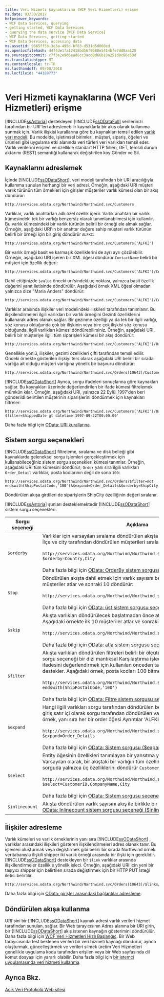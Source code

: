 ```yaml
---
title: Veri Hizmeti kaynaklarına (WCF Veri Hizmetleri) erişme
ms.date: 03/30/2017
helpviewer_keywords:
- WCF Data Services, querying
- getting started, WCF Data Services
- querying the data service [WCF Data Service]
- WCF Data Services, getting started
- WCF Data Services, accessing data
ms.assetid: 9665ff5b-3e3a-495d-bf83-d531d5d060ed
ms.openlocfilehash: d4f4de1fa12418bd56f9680e5414bfe7dd0aa128
ms.sourcegitcommit: c7f3e2e9d6ead6cc3acd0d66b10a251d0c66e59d
ms.translationtype: MT
ms.contentlocale: tr-TR
ms.lasthandoff: 09/08/2018
ms.locfileid: "44189773"
---
```

# <a name="accessing-data-service-resources-wcf-data-services"></a>Veri Hizmeti kaynaklarına (WCF Veri Hizmetleri) erişme
[!INCLUDE[ssAstoria](../../../../includes/ssastoria-md.md)] destekleyen [!INCLUDE[ssODataFull](../../../../includes/ssodatafull-md.md)] verilerinizi tarafından bir URI'leri adreslenebilir kaynaklarla bir akış olarak kullanıma sunmak için. Varlık ilişkisi kurallarına göre bu kaynakları temsil edilen [varlık veri modeli](../../../../docs/framework/data/adonet/entity-data-model.md). Bu modelde, işletimsel birimleri, müşteri, sipariş, öğeleri ve ürünleri gibi uygulama etki alanında veri türleri veri varlıkları temsil eder. Varlık verilerini erişilen ve özellikle standart HTTP fiilleri, GET, temsili durum aktarımı (REST) semantiği kullanarak değiştirilen koy Gönder ve Sil.  
  
## <a name="addressing-resources"></a>Kaynaklarını adreslemek  
 İçinde [!INCLUDE[ssODataShort](../../../../includes/ssodatashort-md.md)], veri modeli tarafından bir URI aracılığıyla kullanıma sunulan herhangi bir veri adresi. Örneğin, aşağıdaki URI müşteri varlık türünün tüm örnekleri için girişler müşteriler varlık kümesi olan bir akış döndürür:  
  
```  
http://services.odata.org/Northwind/Northwind.svc/Customers  
```  
  
 Varlıklar, varlık anahtarları adlı özel özellik içerir. Varlık anahtarı bir varlık kümesindeki tek bir varlığı benzersiz olarak tanımlanabilmesi için kullanılır. Bu varlık kümesindeki bir varlık türünün belirli bir örneği ele almak sağlar. Örneğin, aşağıdaki URI'ın bir anahtar değere sahip müşteri varlık türünün belirli bir örneği için bir giriş döndürür `ALFKI`:  
  
```  
http://services.odata.org/Northwind/Northwind.svc/Customers('ALFKI')  
```  
  
 Bir varlık örneği basit ve karmaşık özelliklerini de ayrı ayrı çözülebilir. Örneğin, aşağıdaki URI içeren bir XML öğesi döndürür `ContactName` belirli bir müşteri için özellik değeri:  
  
```  
http://services.odata.org/Northwind/Northwind.svc/Customers('ALFKI')/ContactName  
```  
  
 Dahil ettiğinizde `$value` önceki urı'sindeki uç noktası, yalnızca basit özellik değerini yanıt iletisinde döndürülür. Aşağıdaki örnek XML öğesi olmadan yalnızca dize "Maria Anders" döndürür:  
  
```  
http://services.odata.org/Northwind/Northwind.svc/Customers('ALFKI')/ContactName/$value  
```  
  
 Varlıklar arasında ilişkiler veri modelindeki ilişkileri tarafından tanımlanır. Bu ilişkilendirmeleri ilgili varlıkları bir varlık örneğini Gezinti özelliklerini kullanarak adres olanak sağlar. Bir gezinme özelliği ya da tek bir ilgili varlığı, söz konusu olduğunda çok bir ilişkinin veya bire çok ilişkisi söz konusu olduğunda, ilgili varlıkları kümesi döndürebilirsiniz. Örneğin, aşağıdaki URI, belirli bir müşteriye ilgili tüm siparişleri kümesi bir akış döndürür:  
  
```  
http://services.odata.org/Northwind/Northwind.svc/Customers('ALFKI')/Orders  
```  
  
 Genellikle yönlü, ilişkiler, gezinti özellikleri çifti tarafından temsil edilir. Önceki örnekte gösterilen ilişkiyi ters olarak aşağıdaki URI belirli bir sırada varlığa ait olduğu müşteri varlığına yönelik bir başvuru döndürür:  
  
```  
http://services.odata.org/Northwind/Northwind.svc/Orders(10643)/Customer  
```  
  
 [!INCLUDE[ssODataShort](../../../../includes/ssodatashort-md.md)] Ayrıca, sorgu ifadeleri sonuçlarına göre kaynakları sağlar. Bu kaynakları üzerinde değerlendirilen bir ifade kümesi filtrelemek mümkün kılar. Örneğin, aşağıdaki URI, yalnızca 22 Eylül 1997'den beri gönderildi belirtilen müşterinin siparişlerini döndürmek için kaynakları filtreler:  
  
```  
http://services.odata.org/Northwind/Northwind.svc/Customers('ALFKI')/Orders?$filter=ShippedDate gt datetime'1997-09-22T00:00:00'  
```  
  
 Daha fazla bilgi için [OData: URI kurallarına](https://go.microsoft.com/fwlink/?LinkId=185564).  
  
## <a name="system-query-options"></a>Sistem sorgu seçenekleri  
 [!INCLUDE[ssODataShort](../../../../includes/ssodatashort-md.md)] filtreleme, sıralama ve disk belleği gibi kaynaklarda geleneksel sorgu işlemleri gerçekleştirmek için kullanabileceğiniz sistem sorgu seçenekleri kümesi tanımlar. Örneğin, aşağıdaki URI tüm kümesini döndürür; `Order` yanı sıra ilgili varlıkları `Order_Detail` varlıklar, posta kodlarının değil de sona `100`:  
  
```  
http://services.odata.org/Northwind/Northwind.svc/Orders?$filter=not endswith(ShipPostalCode,'100')&$expand=Order_Details&$orderby=ShipCity  
```  
  
 Döndürülen akışa girdileri de siparişlerin ShipCity özelliğinin değeri sıralanır.  
  
 [!INCLUDE[ssAstoria](../../../../includes/ssastoria-md.md)] şunları desteklemektedir [!INCLUDE[ssODataShort](../../../../includes/ssodatashort-md.md)] sistem sorgu seçenekleri:  
  
|Sorgu seçeneği|Açıklama|  
|------------------|-----------------|  
|`$orderby`|Varlıklar için varsayılan sıralama döndürülen akışta tanımlar. Aşağıdaki sorgu akış İlçe ve city tarafından döndürülen müşterileri sıralar:<br /><br /> `http://services.odata.org/Northwind/Northwind.svc/Customers?$orderby=Country,City`<br /><br /> Daha fazla bilgi için [OData: OrderBy sistem sorgusu seçeneği ($orderby)](https://go.microsoft.com/fwlink/?LinkId=186968).|  
|`$top`|Döndürülen akışta dahil etmek için varlık sayısını belirtir. Aşağıdaki örnekte ilk 10 müşteriler atlar ve sonraki 10 döndürür:<br /><br /> `http://services.odata.org/Northwind/Northwind.svc/Customers?$skip=10&$top=10`<br /><br /> Daha fazla bilgi için [OData: üst sistem sorgusu seçeneği ($top)](https://go.microsoft.com/fwlink/?LinkId=186969).|  
|`$skip`|Akışta varlıkları döndürülecek başlatmadan önce atlamak için varlık sayısını belirtir. Aşağıdaki örnekte ilk 10 müşteriler atlar ve sonraki 10 döndürür:<br /><br /> `http://services.odata.org/Northwind/Northwind.svc/Customers?$skip=10&$top=10`<br /><br /> Daha fazla bilgi için [OData: atla sistem sorgusu seçeneği ($skip)](https://go.microsoft.com/fwlink/?LinkId=186971).|  
|`$filter`|Akışta varlıkları döndürülen filtreleri belirli bir ölçüte dayalı bir ifadeyi tanımlar. Bu sorgu seçeneği bir dizi mantıksal Karşılaştırma işleçleri, aritmetik işleçler ve filtre ifadesini değerlendirmek için kullanılan önceden tanımlanmış sorgu işlevleri destekler. Aşağıdaki örnek, posta kodları 100 bitmeyen tüm siparişleri döndürür:<br /><br /> `http://services.odata.org/Northwind/Northwind.svc/Orders?$filter=not endswith(ShipPostalCode,'100')`<br /><br /> Daha fazla bilgi için [OData: Filtre sistem sorgusu seçeneği ($filter)](https://go.microsoft.com/fwlink/?LinkId=186972).|  
|`$expand`|Hangi ilgili varlıkları sorgu tarafından döndürülen belirtir. İlgili varlıklar bir akış veya giriş satır içi olarak sorgu tarafından döndürülen varlık ile dahil edilir. Aşağıdaki örnek, yanı sıra her bir order öğesi Ayrıntılar 'ALFKI' müşteri sipariş döndürür:<br /><br /> `http://services.odata.org/Northwind/Northwind.svc/Customers('ALFKI')/Orders?$expand=Order_Details`<br /><br /> Daha fazla bilgi için [OData: Sistem sorgusu ($expand) seçeneği genişletin](https://go.microsoft.com/fwlink/?LinkId=186973).|  
|`$select`|Entity öğesinin özellikleri tanımlayan bir yansıtma yansıtma döndürülür belirtir. Varsayılan olarak, bir akıştaki bir varlığın tüm özellikleri döndürülür. Aşağıdaki sorguda yalnızca üç özelliklerini döndürür `Customer` varlık:<br /><br /> `http://services.odata.org/Northwind/Northwind.svc/Customers?$select=CustomerID,CompanyName,City`<br /><br /> Daha fazla bilgi için [OData: Sistem sorgusu seçeneği seçin ($select)](https://go.microsoft.com/fwlink/?LinkID=186076).|  
|`$inlinecount`|Akışta döndürülen varlık sayısını akış ile birlikte bir istek sayısı. Daha fazla bilgi için [OData: Inlinecount sistem sorgusu seçeneği ($inlinecount)](https://go.microsoft.com/fwlink/?LinkId=186975).|  
  
## <a name="addressing-relationships"></a>İlişkiler adresleme  
 Varlık kümeleri ve varlık örneklerinin yanı sıra [!INCLUDE[ssODataShort](../../../../includes/ssodatashort-md.md)] , varlıklar arasındaki ilişkileri gösteren ilişkilendirmeleri adres olanak tanır. Bu işlevleri oluşturmak veya değiştirmek gibi belirli bir sırada Northwind örnek veritabanıyla ilişkili shipper iki varlık örneği arasında bir ilişki için gereklidir. [!INCLUDE[ssODataShort](../../../../includes/ssodatashort-md.md)] destekleyen bir `$link` varlıklar arasında ilişkilendirmeler özellikle yönelik işleci. Örneğin, aşağıdaki URI için yeni bir taşıyıcı shipper için belirtilen sırada değiştirmek için bir HTTP PUT İsteği iletisi belirtilir.  
  
```  
http://services.odata.org/Northwind/Northwind.svc/Orders(10643)/$links/Shipper  
```  
  
 Daha fazla bilgi için [OData: girişler arasındaki bağlantılar adresleme](https://go.microsoft.com/fwlink/?LinkId=187351).  
  
## <a name="consuming-the-returned-feed"></a>Döndürülen akışa kullanma  
 URI'sini bir [!INCLUDE[ssODataShort](../../../../includes/ssodatashort-md.md)] kaynak adresi varlık verileri hizmet tarafından sunulan, sağlar. Bir Web tarayıcısının Adres alanına bir URI girin, bir [!INCLUDE[ssODataShort](../../../../includes/ssodatashort-md.md)] akış istenen kaynağın gösterimini döndürülür. Daha fazla bilgi için [WCF Veri Hizmetleri Hızlı Başlangıç](../../../../docs/framework/data/wcf/quickstart-wcf-data-services.md). Bir Web tarayıcısında test beklenen verileri bir veri hizmeti kaynağı döndürür, ayrıca oluşturmak, güncelleştirmek ve verileri silmek üretim Veri Hizmetleri genellikle uygulama kodu tarafından erişilen veya bir Web sayfasında dil komut dosyası için yararlı olabilir. Daha fazla bilgi için [bir istemci uygulamasında veri hizmeti kullanma](../../../../docs/framework/data/wcf/using-a-data-service-in-a-client-application-wcf-data-services.md).  
  
## <a name="see-also"></a>Ayrıca Bkz.  
 [Açık Veri Protokolü Web sitesi](https://go.microsoft.com/fwlink/?LinkID=182204)
